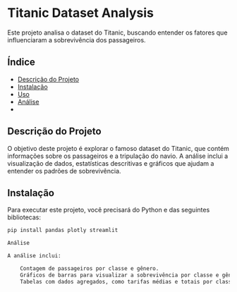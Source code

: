 # Titanic Dataset Analysis

Este projeto analisa o dataset do Titanic, buscando entender os fatores que influenciaram a sobrevivência dos passageiros.

## Índice

- [Descrição do Projeto](#descrição-do-projeto)
- [Instalação](#instalação)
- [Uso](#uso)
- [Análise](#análise)
-
## Descrição do Projeto

O objetivo deste projeto é explorar o famoso dataset do Titanic, que contém informações sobre os passageiros e a tripulação do navio. A análise inclui a visualização de dados, estatísticas descritivas e gráficos que ajudam a entender os padrões de sobrevivência.

## Instalação

Para executar este projeto, você precisará do Python e das seguintes bibliotecas:

```bash
pip install pandas plotly streamlit

Análise

A análise inclui:

    Contagem de passageiros por classe e gênero.
    Gráficos de barras para visualizar a sobrevivência por classe e gênero.
    Tabelas com dados agregados, como tarifas médias e totais por classe.